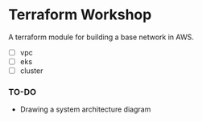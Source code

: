 # Terraform Workshop

A terraform module for building a base network in AWS.

- [ ] vpc
- [ ] eks
- [ ] cluster

### TO-DO

- Drawing a system architecture diagram
